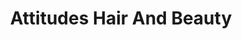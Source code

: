 ---
title: "Attitudes Hair And Beauty"
url: /darlington/attitudes-hair-and-beauty/
shop: Friseur
---
